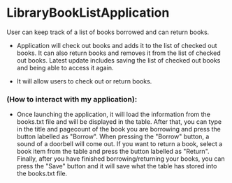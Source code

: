 # LibraryBookListApplication
User can keep track of a list of books borrowed and can return books.

- Application will check out books and adds it to the list of checked out books. It can also return books and
removes it from the list of checked out books. Latest update includes saving the list of checked out books and 
being able to access it again.

- It will allow users to check out or return books. 

### (How to interact with my application):
- Once launching the application, it will load the information from the books.txt file and will be displayed in the 
table. After that, you can type in the title and pagecount of the book you are borrowing and press the button labelled
as "Borrow". When pressing the "Borrow" button, a sound of a doorbell will come out.
If you want to return a book, select a book item from the table and press the button labelled as "Return". 
Finally, after you have finished borrowing/returning your books, you can press the "Save" button and it will save 
what the table has stored into the books.txt file.
